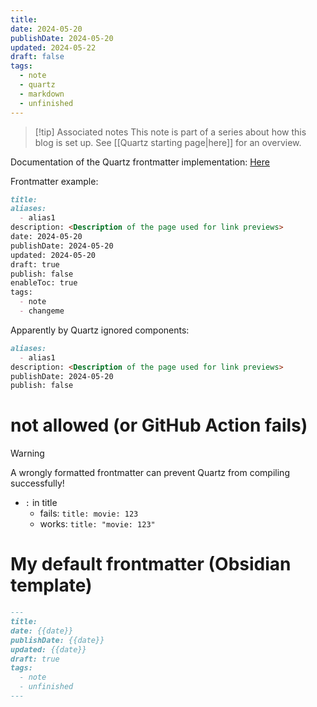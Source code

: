 ```yaml
---
title: 
date: 2024-05-20
publishDate: 2024-05-20
updated: 2024-05-22
draft: false
tags:
  - note
  - quartz
  - markdown
  - unfinished
---
```


> [!tip] Associated notes
> This note is part of a series about how this blog is set up.
> See [[Quartz starting page|here]] for an overview.

Documentation of the Quartz frontmatter implementation: [Here](https://quartz.jzhao.xyz/plugins/Frontmatter)

Frontmatter example:

```md
title: 
aliases:
  - alias1
description: <Description of the page used for link previews>
date: 2024-05-20
publishDate: 2024-05-20
updated: 2024-05-20
draft: true
publish: false
enableToc: true
tags:
  - note
  - changeme
```

Apparently by Quartz ignored components:

```md
aliases:
  - alias1
description: <Description of the page used for link previews>
publishDate: 2024-05-20
publish: false
```

# not allowed (or GitHub Action fails)

> [!warning]
> A wrongly formatted frontmatter can prevent Quartz from compiling successfully!

- `:` in title
	- fails: `title: movie: 123`
	- works: `title: "movie: 123"`

# My default frontmatter (Obsidian template)

```md
---
title: 
date: {{date}} 
publishDate: {{date}} 
updated: {{date}} 
draft: true
tags:
  - note
  - unfinished
---
```